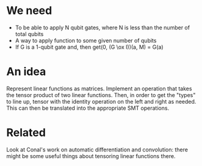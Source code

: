 # We need


- To be able to apply N qubit gates, where N is less than the number of total qubits
- A way to apply function to some given number of qubits
- If G is a 1-qubit gate and, then get(0, (G \ox I))(a, M) = G(a)

# An idea

Represent linear functions as matrices. Implement an operation that takes the tensor product of two linear functions.
Then, in order to get the "types" to line up, tensor with the identity operation on the left and right as needed.
This can then be translated into the appropriate SMT operations.

# Related

Look at Conal's work on automatic differentiation and convolution: there might be some useful things about tensoring linear functions there.
